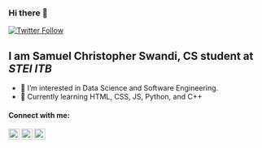 ### Hi there 👋

[![Twitter Follow](https://img.shields.io/twitter/follow/sahabatsem?color=1DA1F2&logo=twitter&style=for-the-badge)](https://twitter.com/intent/follow?original_referer=https%3A%2F%2Fgithub.com%2FcodeSTACKr&screen_name=sahabatsem)

## I am Samuel Christopher Swandi, CS student at *STEI ITB*

- 👀 I’m interested in Data Science and Software Engineering.
- 🌱 Currently learning HTML, CSS, JS, Python, and C++


#### Connect with me:

[<img align="left" alt="Sahabatsem | Twitter" width="22px" src="https://cdn.jsdelivr.net/npm/simple-icons@v3/icons/twitter.svg" />][twitter]
[<img align="left" alt="Samuel Christopher Swandi | LinkedIn" width="22px" src="https://cdn.jsdelivr.net/npm/simple-icons@v3/icons/linkedin.svg" />][linkedin]
[<img align="left" alt="sc_s_ | Instagram" width="22px" src="https://cdn.jsdelivr.net/npm/simple-icons@v3/icons/instagram.svg" />][instagram]



[twitter]: https://twitter.com/sahabatsem
[instagram]: https://www.instagram.com/sc_s_/
[linkedin]: www.linkedin.com/in/samuelswandi
